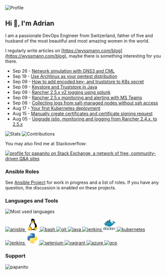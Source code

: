 ![Profile](https://komarev.com/ghpvc/?username=papanito&label=Profile%20views&color=0e75b6&style)

## Hi 👋, I'm Adrian

I am a passionate DevOps Engineer from Switzerland, father of five and husband of the most beautiful and most amazing women in the world.

I regularly write articles on [https://wyssmann.com/blog](https://wyssmann.com/blog), maybe there is something interesting for you there.

<!-- feed start -->
- Sep 26 - [Network simulation with GNS3 and CML](https://wyssmann.com/blog/2021/09/network-simulation-with-gns3-and-cml/)
- Sep 19 - [Use Archlinux as your pentest distribution](https://wyssmann.com/blog/2021/09/use-archlinux-as-your-pentest-distribution/)
- Sep 09 - [How to add encoded key- and truststore to K8s secret](https://wyssmann.com/blog/2021/09/how-to-add-encoded-key-and-truststore-to-k8s-secret/)
- Sep 09 - [Keystore and Truststore in Java](https://wyssmann.com/blog/2021/09/keystore-and-truststore-in-java/)
- Sep 09 - [Rancher 2.5.x v2 logging using splunk](https://wyssmann.com/blog/2021/09/rancher-2.5.x-v2-logging-using-splunk/)
- Sep 09 - [Rancher 2.5.x monitoring and alerting with MS Teams](https://wyssmann.com/blog/2021/09/rancher-2.5.x-monitoring-and-alerting-with-ms-teams/)
- Sep 08 - [Collecting logs from salt-managed nodes without ssh access](https://wyssmann.com/blog/2021/09/collecting-logs-from-salt-managed-nodes-without-ssh-access/)
- Aug 17 - [Your first Kubernetes deployment](https://wyssmann.com/blog/2021/08/your-first-kubernetes-deployment/)
- Aug 15 - [Manually create certificates and certificate signing request](https://wyssmann.com/blog/2021/08/manually-create-certificates-and-certificate-signing-request/)
- Aug 05 - [Upgrade istio, monitoring and logging from Rancher 2.4.x. to 2.5.x](https://wyssmann.com/blog/2021/08/upgrade-istio-monitoring-and-logging-from-rancher-2.4.x.-to-2.5.x/)
<!-- feed end -->

![Stats](https://github-readme-stats.vercel.app/api?username=papanito&show_icons=true&locale=en)
![Contributions](https://github-readme-streak-stats.herokuapp.com/?user=papanito&)

You may also find me at Stackoverflow:

<a href="https://stackexchange.com/users/81550/papanito"><img src="https://stackexchange.com/users/flair/81550.png" width="208" height="58" alt="profile for papanito on Stack Exchange, a network of free, community-driven Q&amp;A sites" title="profile for papanito on Stack Exchange, a network of free, community-driven Q&amp;A sites" /></a>

### Ansible Roles

See [Ansible Project](https://github.com/users/papanito/projects/3) for work in progress and a list of roles. If you have any question, the discussion is enabled on these projects.

### Languages and Tools

![Most used languages](https://github-readme-stats.vercel.app/api/top-langs?username=papanito&show_icons=true&locale=en&layout=compact)

<p align="left"> <a href="https://ansible.com" target="_blank"> <img src="https://www.vectorlogo.zone/logos/ansible/ansible-icon.svg" alt="anisble" width="40" height="40"/> </a> 
<a href="https://www.linux.org/" target="_blank"> <img src="https://raw.githubusercontent.com/devicons/devicon/master/icons/linux/linux-original.svg" alt="linux" width="40" height="40"/> </a>
<a href="https://www.gnu.org/software/bash/" target="_blank"> <img src="https://www.vectorlogo.zone/logos/gnu_bash/gnu_bash-icon.svg" alt="bash" width="40" height="40"/> </a>
<a href="https://git-scm.com/" target="_blank"> <img src="https://www.vectorlogo.zone/logos/git-scm/git-scm-icon.svg" alt="git" width="40" height="40"/> </a>
<a href="https://www.java.com" target="_blank"> <img src="https://www.vectorlogo.zone/logos/java/java-icon.svg" alt="java" width="40" height="40"/> </a>
<a href="https://www.jenkins.io" target="_blank"> <img src="https://www.vectorlogo.zone/logos/jenkins/jenkins-icon.svg" alt="jenkins" width="40" height="40"/> </a>
<a href="https://www.docker.com/" target="_blank"> <img src="https://raw.githubusercontent.com/devicons/devicon/master/icons/docker/docker-original-wordmark.svg" alt="docker" width="40" height="40"/> </a>
<a href="https://kubernetes.io" target="_blank"> <img src="https://www.vectorlogo.zone/logos/kubernetes/kubernetes-icon.svg" alt="kubernetes" width="40" height="40"/> </a>
<a href="https://rancher.com" target="_blank"> <img src="https://www.vectorlogo.zone/logos/rancher/rancher-icon.svg" alt="jenkins" width="40" height="40"/> </a>
<a href="https://www.python.org" target="_blank"> <img src="https://raw.githubusercontent.com/devicons/devicon/master/icons/python/python-original.svg" alt="python" width="40" height="40"/> </a>
<a href="https://www.selenium.dev" target="_blank"> <img src="https://raw.githubusercontent.com/detain/svg-logos/780f25886640cef088af994181646db2f6b1a3f8/svg/selenium-logo.svg" alt="selenium" width="40" height="40"/> </a>
<a href="https://www.vagrantup.com/" target="_blank"> <img src="https://www.vectorlogo.zone/logos/vagrantup/vagrantup-icon.svg" alt="vagrant" width="40" height="40"/> </a>
<a href="https://azure.microsoft.com/en-in/" target="_blank"> <img src="https://www.vectorlogo.zone/logos/microsoft_azure/microsoft_azure-icon.svg" alt="azure" width="40" height="40"/> </a>
<a href="https://cloud.google.com" target="_blank"> <img src="https://www.vectorlogo.zone/logos/google_cloud/google_cloud-icon.svg" alt="gcp" width="40" height="40"/> </a>
</p>

### Support

<p><a href="https://www.buymeacoffee.com/papanito"> <img align="left" src="https://cdn.buymeacoffee.com/buttons/v2/default-yellow.png" height="50" width="210" alt="papanito" /></a></p>
